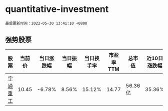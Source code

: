 # quantitative-investment

`最后更新时间：2022-05-30 13:41:10 +0800`

## 强势股票

|股票|当前价|当日涨跌幅|当日振幅|当日换手率|市盈率TTM|总市值|近10日涨跌幅|
|----|----|----|----|----|----|----|----|
|[宇通重工](https://xueqiu.com/S/SH600817)|10.45|-6.78%|8.56%|15.12%|14.77|56.36亿|35.36%|

